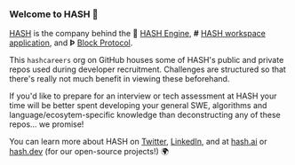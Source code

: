 ### Welcome to HASH 👋

[HASH](https://github.com/hashintel) is the company behind the 🚀 [HASH Engine](https://github.com/hashintel/hash/tree/main/packages/engine), **#** [HASH workspace application](https://github.com/hashintel/hash/tree/main/packages/hash), and **Þ** [Block Protocol](https://github.com/blockprotocol/blockprotocol).

This `hashcareers` org on GitHub houses some of HASH's public and private repos used during developer recruitment. Challenges are structured so that there's really not much benefit in viewing these beforehand.

If you'd like to prepare for an interview or tech assessment at HASH your time will be better spent developing your general SWE, algorithms and language/ecosytem-specific knowledge than deconstructing any of these repos... we promise!

You can learn more about HASH on [Twitter](https://twitter.com/hashintel), [LinkedIn](https://www.linkedin.com/company/hashintel), and at [hash.ai](https://hash.ai) or [hash.dev](https://hash.dev) (for our open-source projects!) 🌍 
